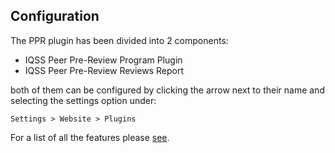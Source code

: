 ## Configuration

The PPR plugin has been divided into 2 components:

- IQSS Peer Pre-Review Program Plugin
- IQSS Peer Pre-Review Reviews Report

both of them can be configured by clicking the arrow next to their name and selecting the settings option under:

```
Settings > Website > Plugins
```

For a list of all the features please [see](custom_ppr_plugin).
